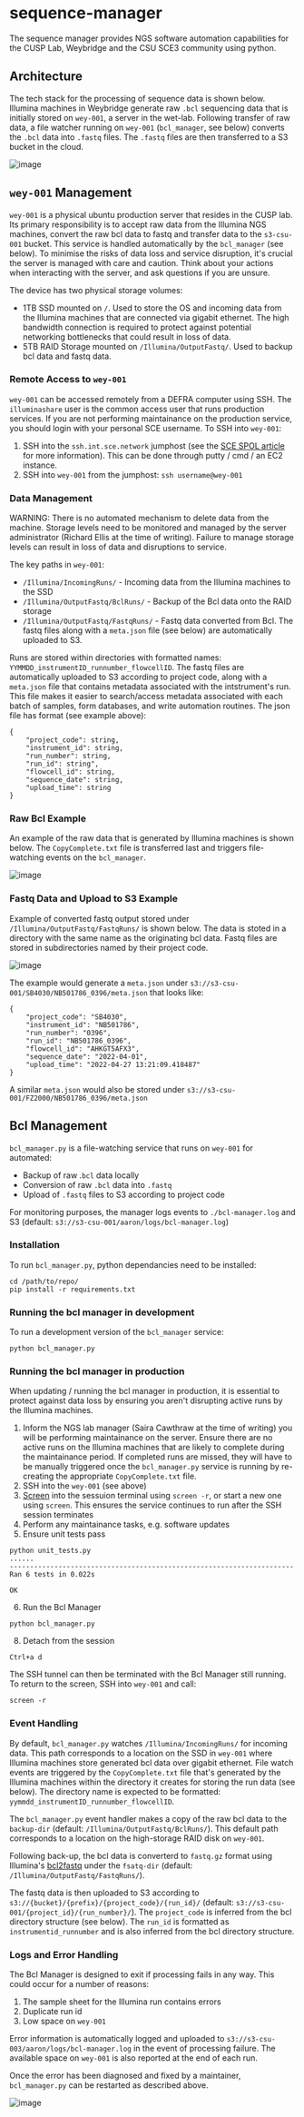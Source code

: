 # sequence-manager

The sequence manager provides NGS software automation capabilities for the CUSP Lab, Weybridge and the CSU SCE3 community using python.

## Architecture

The tech stack for the processing of sequence data is shown below. Illumina machines in Weybridge generate raw `.bcl` sequencing data that is initially stored on `wey-001`, a server in the wet-lab. Following transfer of raw data, a file watcher running on `wey-001` (`bcl_manager`, see below) converts the `.bcl` data into `.fastq` files. The `.fastq` files are then transferred to a S3 bucket in the cloud.

![image](https://user-images.githubusercontent.com/6979169/124135441-b821fd80-da7b-11eb-8c64-eaed1084a8c6.png)

## `wey-001` Management

`wey-001` is a physical ubuntu production server that resides in the CUSP lab. Its primary responsibility is to accept raw data from the Illumina NGS machines, convert the raw bcl data to fastq and transfer data to the `s3-csu-001` bucket. This service is handled automatically by the `bcl_manager` (see below). To minimise the risks of data loss and service disruption, it's crucial the server is managed with care and caution. Think about your actions when interacting with the server, and ask questions if you are unsure. 

The device has two physical storage volumes:
- 1TB SSD mounted on `/`. Used to store the OS and incoming data from the Illumina machines that are connected via gigabit ethernet. The high bandwidth connection is required to protect against potential networking bottlenecks that could result in loss of data.
- 5TB RAID Storage mounted on `/Illumina/OutputFastq/`. Used to backup bcl data and fastq data. 

### Remote Access to `wey-001`

`wey-001` can be accessed remotely from a DEFRA computer using SSH. The `illuminashare` user is the common access user that runs production services. If you are not performing maintainance on the production service, you should login with your personal SCE username. To SSH into `wey-001`: 
1. SSH into the `ssh.int.sce.network` jumphost (see the [SCE SPOL article](https://defra.sharepoint.com/teams/Team741/SitePages/SSH-access-to-virtual-machine.aspx) for more information). This can be done through putty / cmd / an EC2 instance. 
2. SSH into `wey-001` from the jumphost: ```ssh username@wey-001```

### Data Management

WARNING: There is no automated mechanism to delete data from the machine. Storage levels need to be monitored and managed by the server administrator (Richard Ellis at the time of writing). Failure to manage storage levels can result in loss of data and disruptions to service. 

The key paths in `wey-001`:
- `/Illumina/IncomingRuns/` - Incoming data from the Illumina machines to the SSD
- `/Illumina/OutputFastq/BclRuns/` - Backup of the Bcl data onto the RAID storage
- `/Illumina/OutputFastq/FastqRuns/` - Fastq data converted from Bcl. The fastq files along with a `meta.json` file (see below) are automatically uploaded to S3. 

Runs are stored within directories with formatted names: `YYMMDD_instrumentID_runnumber_flowcellID`. The fastq files are automatically uploaded to S3 according to project code, along with a `meta.json` file that contains metadata associated with the intstrument's run. This file makes it easier to search/access metadata associated with each batch of samples, form databases, and write automation routines. The json file has format (see example above):
```
{
    "project_code": string,
    "instrument_id": string,
    "run_number": string,
    "run_id": string",
    "flowcell_id": string,
    "sequence_date": string,
    "upload_time": string
}
```

### Raw Bcl Example

An example of the raw data that is generated by Illumina machines is shown below. The `CopyComplete.txt` file is transferred last and triggers file-watching events on the `bcl_manager`.

![image](https://user-images.githubusercontent.com/6979169/165509245-9ee64350-6063-4e88-af6c-7906989e0577.png)


### Fastq Data and Upload to S3 Example

Example of converted fastq output stored under `/Illumina/OutputFastq/FastqRuns/` is shown below. The data is stoted in a directory with the same name as the originating bcl data. Fastq files are stored in subdirectories named by their project code. 

![image](https://user-images.githubusercontent.com/6979169/165512161-1212f51c-c9d1-4402-bac5-26cd08d17f86.png)

The example would generate a `meta.json` under `s3://s3-csu-001/SB4030/NB501786_0396/meta.json` that looks like:

```
{
    "project_code": "SB4030",
    "instrument_id": "NB501786",
    "run_number": "0396",
    "run_id": "NB501786_0396",
    "flowcell_id": "AHKGT5AFX3",
    "sequence_date": "2022-04-01",
    "upload_time": "2022-04-27 13:21:09.418487"
}
```

A similar `meta.json` would also be stored under `s3://s3-csu-001/FZ2000/NB501786_0396/meta.json`

## Bcl Management

`bcl_manager.py` is a file-watching service that runs on `wey-001` for automated: 
- Backup of raw .`bcl` data locally
- Conversion of raw `.bcl` data into `.fastq`
- Upload of `.fastq` files to S3 according to project code

For monitoring purposes, the manager logs events to `./bcl-manager.log` and S3 (default: `s3://s3-csu-001/aaron/logs/bcl-manager.log`)

### Installation

To run `bcl_manager.py`, python dependancies need to be installed:

```
cd /path/to/repo/
pip install -r requirements.txt
```

### Running the bcl manager in development

To run a development version of the `bcl_manager` service:
```
python bcl_manager.py
```

### Running the bcl manager in production

When updating / running the bcl manager in production, it is essential to protect against data loss by ensuring you aren't disrupting active runs by the Illumina machines. 

1. Inform the NGS lab manager (Saira Cawthraw at the time of writing) you will be performing maintainance on the server. Ensure there are no active runs on the Illumina machines that are likely to complete during the maintainance period. If completed runs are missed, they will have to be manually triggered once the `bcl_manager.py` service is running by re-creating the appropriate `CopyComplete.txt` file. 
2. SSH into the `wey-001` (see above)
3. [Screen](https://linuxize.com/post/how-to-use-linux-screen/) into the sessuion terminal using `screen -r`, or start a new one using `screen`. This ensures the service continues to run after the SSH session terminates
4. Perform any maintainance tasks, e.g. software updates
5. Ensure unit tests pass
```
python unit_tests.py
......
----------------------------------------------------------------------
Ran 6 tests in 0.022s

OK

```
6. Run the Bcl Manager
```
python bcl_manager.py
```
8. Detach from the session
```
Ctrl+a d
```

The SSH tunnel can then be terminated with the Bcl Manager still running. To return to the screen, SSH into `wey-001` and call:
```
screen -r
```

### Event Handling

By default, `bcl_manager.py` watches `/Illumina/IncomingRuns/` for incoming data. This path corresponds to a location on the SSD in `wey-001` where Illumina machines  store generated bcl data over gigabit ethernet. File watch events are triggered by the `CopyComplete.txt` file that's generated by the Illumina machines within the directory it creates for storing the run data (see below). The directory name is expected to be formatted: `yymmdd_instrumentID_runnumber_flowcellID`. 

The `bcl_manager.py` event handler makes a copy of the raw bcl data to the `backup-dir` (default: `/Illumina/OutputFastq/BclRuns/`). This default path corresponds to  a location on the high-storage RAID disk on `wey-001`. 

Following back-up, the bcl data is converterd to `fastq.gz` format using Illumina's [bcl2fastq](https://emea.support.illumina.com/sequencing/sequencing_software/bcl-convert.html) under the `fsatq-dir` (default: `/Illumina/OutputFastq/FastqRuns/`). 

The fastq data is then uploaded to S3 according to `s3://{bucket}/{prefix}/{project_code}/{run_id}/` (default: `s3://s3-csu-001/{project_id}/{run_number}/`). The `project_code` is inferred from the bcl directory structure (see below). The `run_id` is formatted as `instrumentid_runnumber` and is also inferred from the bcl directory structure. 


### Logs and Error Handling

The Bcl Manager is designed to exit if processing fails in any way. This could occur for a number of reasons:
1. The sample sheet for the Illumina run contains errors
2. Duplicate run id
3. Low space on `wey-001`

Error information is automatically logged and uploaded to `s3://s3-csu-003/aaron/logs/bcl-manager.log` in the event of processing failure. The available space on `wey-001` is also reported at the end of each run.

Once the error has been diagnosed and fixed by a maintainer, `bcl_manager.py` can be restarted as described above.

![image](https://user-images.githubusercontent.com/6979169/124142307-0803c300-da82-11eb-9902-a2404c526c36.png)

